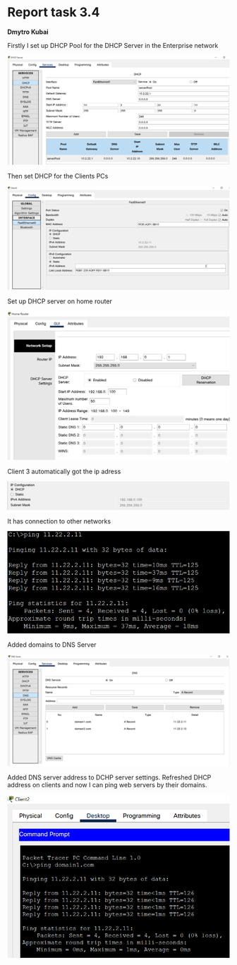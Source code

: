 # Report task 3.4

**Dmytro Kubai**

Firstly I set up DHCP Pool for the DHCP Server in the Enterprise network 

![pic1](screenshots/1.png)

Then set DHCP for the Clients PCs 

![pic2](screenshots/2.png)

Set up DHCP server on home router

![pic3](screenshots/3.png)

Client 3 automatically got the ip adress

![pic4](screenshots/4.png)

It has connection to other networks

![pic5](screenshots/5.png)

Added domains to DNS Server

![pic6](screenshots/6.png)

Added DNS server address to DCHP server settings.
Refreshed DHCP address on clients and now I can ping web servers by their domains.

![pic7](screenshots/7.png)

